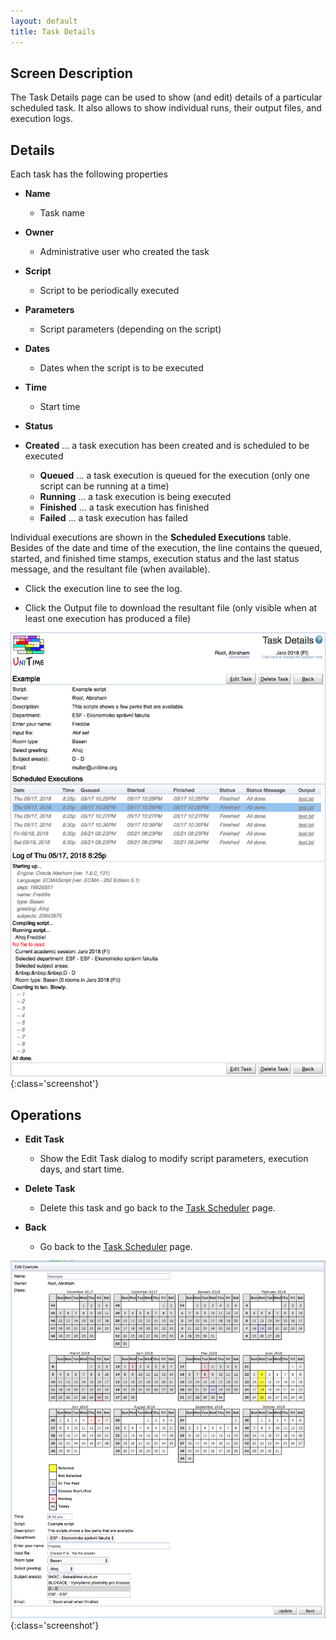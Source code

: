 ```yaml
---
layout: default
title: Task Details
---
```



## Screen Description


 The Task Details page can be used to show (and edit) details of a particular scheduled task. It also allows to show individual runs, their output files, and execution logs.

## Details


 Each task has the following properties

* **Name**
	* Task name

* **Owner**
	* Administrative user who created the task

* **Script**
	* Script to be periodically executed

* **Parameters**
	* Script parameters (depending on the script)

* **Dates**
	* Dates when the script is to be executed

* **Time**
	* Start time

* **Status**

* **Created** ... a task execution has been created and is scheduled to be executed
	* **Queued** ... a task execution is queued for the execution (only one script can be running at a time)
	* **Running** ... a task execution is being executed
	* **Finished** ... a task execution has finished
	* **Failed** ... a task execution has failed


 Individual executions are shown in the **Scheduled Executions** table. Besides of the date and time of the execution, the line contains the queued, started, and finished time stamps, execution status and the last status message, and the resultant file (when available).

* Click the execution line to see the log.

* Click the Output file to download the resultant file (only visible when at least one execution has produced a file)


![Task Details](images/task-details-1.png){:class='screenshot'}

## Operations

* **Edit Task**
	* Show the Edit Task dialog to modify script parameters, execution days, and start time.

* **Delete Task**
	* Delete this task and go back to the [Task Scheduler](task-scheduler) page.

* **Back**
	* Go back to the [Task Scheduler](task-scheduler) page.


![Task Details](images/task-details-2.png){:class='screenshot'}
